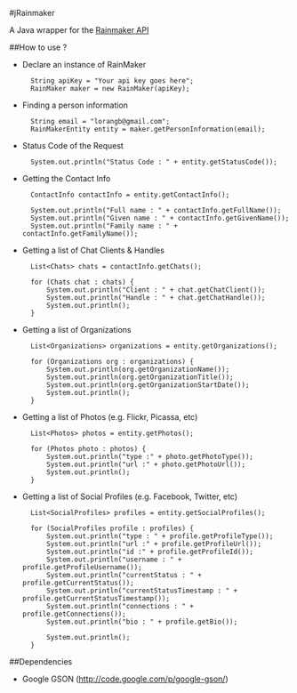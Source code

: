 #jRainmaker

A Java wrapper for the [Rainmaker API](http://rainmaker.cc/api)

##How to use ?
 
* Declare an instance of RainMaker

        String apiKey = "Your api key goes here";
        RainMaker maker = new RainMaker(apiKey);

* Finding a person information

		String email = "lorangb@gmail.com";	
		RainMakerEntity entity = maker.getPersonInformation(email);

* Status Code of the Request

		System.out.println("Status Code : " + entity.getStatusCode());		

* Getting the Contact Info

		ContactInfo contactInfo = entity.getContactInfo();

		System.out.println("Full name : " + contactInfo.getFullName());
		System.out.println("Given name : " + contactInfo.getGivenName());
		System.out.println("Family name : " + contactInfo.getFamilyName());
		

* Getting a list of Chat Clients & Handles

		List<Chats> chats = contactInfo.getChats();
		
		for (Chats chat : chats) {
			System.out.println("Client : " + chat.getChatClient());
			System.out.println("Handle : " + chat.getChatHandle());
			System.out.println();
		}

* Getting a list of Organizations

		List<Organizations> organizations = entity.getOrganizations();

		for (Organizations org : organizations) {
			System.out.println(org.getOrganizationName());
			System.out.println(org.getOrganizationTitle());
			System.out.println(org.getOrganizationStartDate());
			System.out.println();
		}

* Getting a list of Photos (e.g. Flickr, Picassa, etc)

		List<Photos> photos = entity.getPhotos();

		for (Photos photo : photos) {
			System.out.println("type :" + photo.getPhotoType());
			System.out.println("url :" + photo.getPhotoUrl());
			System.out.println();
		}

* Getting a list of Social Profiles (e.g. Facebook, Twitter, etc)

		List<SocialProfiles> profiles = entity.getSocialProfiles();

		for (SocialProfiles profile : profiles) {
			System.out.println("type : " + profile.getProfileType());
			System.out.println("url :" + profile.getProfileUrl());
			System.out.println("id :" + profile.getProfileId());
			System.out.println("username : " + profile.getProfileUsername());
			System.out.println("currentStatus : " + profile.getCurrentStatus());
			System.out.println("currentStatusTimestamp : " + profile.getCurrentStatusTimestamp());
			System.out.println("connections : " + profile.getConnections());
			System.out.println("bio : " + profile.getBio());			
			
			System.out.println();
		}


##Dependencies

* Google GSON (http://code.google.com/p/google-gson/)
